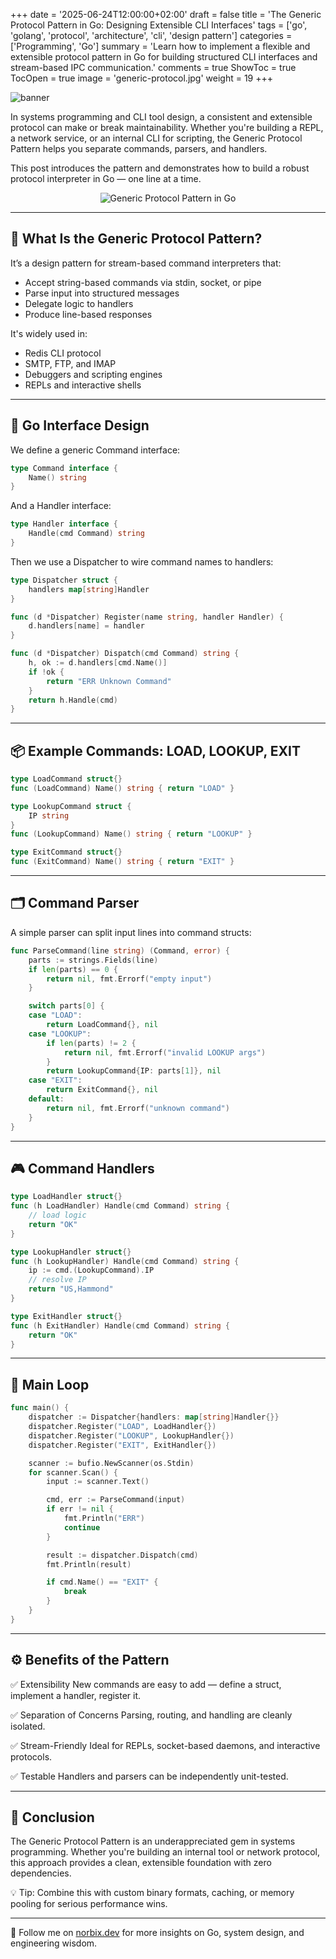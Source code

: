 +++
date = '2025-06-24T12:00:00+02:00'
draft = false
title = 'The Generic Protocol Pattern in Go: Designing Extensible CLI Interfaces'
tags = ['go', 'golang', 'protocol', 'architecture', 'cli', 'design pattern']
categories = ['Programming', 'Go']
summary = 'Learn how to implement a flexible and extensible protocol pattern in Go for building structured CLI interfaces and stream-based IPC communication.'
comments = true
ShowToc = true
TocOpen = true
image = 'generic-protocol.jpg'
weight = 19
+++

![banner](banner.jpg)

In systems programming and CLI tool design, a consistent and extensible protocol can make or break maintainability. Whether you're building a REPL, a network service, or an internal CLI for scripting, the Generic Protocol Pattern helps you separate commands, parsers, and handlers.

This post introduces the pattern and demonstrates how to build a robust protocol interpreter in Go — one line at a time.
<div style="display: flex; justify-content: center;"> <img src="generic-protocol.jpg" alt="Generic Protocol Pattern in Go" style="max-width: 100%; height: auto;" /> </div>

---

## 🧩 What Is the Generic Protocol Pattern?

It’s a design pattern for stream-based command interpreters that:

- Accept string-based commands via stdin, socket, or pipe
- Parse input into structured messages
- Delegate logic to handlers
- Produce line-based responses

It's widely used in:

- Redis CLI protocol
- SMTP, FTP, and IMAP
- Debuggers and scripting engines
- REPLs and interactive shells

---

## 🧠 Go Interface Design

We define a generic Command interface:

```go
type Command interface {
    Name() string
}
```

And a Handler interface:

```go
type Handler interface {
    Handle(cmd Command) string
}
```

Then we use a Dispatcher to wire command names to handlers:

```go
type Dispatcher struct {
    handlers map[string]Handler
}

func (d *Dispatcher) Register(name string, handler Handler) {
    d.handlers[name] = handler
}

func (d *Dispatcher) Dispatch(cmd Command) string {
    h, ok := d.handlers[cmd.Name()]
    if !ok {
        return "ERR Unknown Command"
    }
    return h.Handle(cmd)
}
```

---

## 📦 Example Commands: LOAD, LOOKUP, EXIT

```go
type LoadCommand struct{}
func (LoadCommand) Name() string { return "LOAD" }

type LookupCommand struct {
    IP string
}
func (LookupCommand) Name() string { return "LOOKUP" }

type ExitCommand struct{}
func (ExitCommand) Name() string { return "EXIT" }
```

---

## 🗂 Command Parser

A simple parser can split input lines into command structs:

```go
func ParseCommand(line string) (Command, error) {
    parts := strings.Fields(line)
    if len(parts) == 0 {
        return nil, fmt.Errorf("empty input")
    }

    switch parts[0] {
    case "LOAD":
        return LoadCommand{}, nil
    case "LOOKUP":
        if len(parts) != 2 {
            return nil, fmt.Errorf("invalid LOOKUP args")
        }
        return LookupCommand{IP: parts[1]}, nil
    case "EXIT":
        return ExitCommand{}, nil
    default:
        return nil, fmt.Errorf("unknown command")
    }
}
```

---

## 🎮 Command Handlers

```go
type LoadHandler struct{}
func (h LoadHandler) Handle(cmd Command) string {
    // load logic
    return "OK"
}

type LookupHandler struct{}
func (h LookupHandler) Handle(cmd Command) string {
    ip := cmd.(LookupCommand).IP
    // resolve IP
    return "US,Hammond"
}

type ExitHandler struct{}
func (h ExitHandler) Handle(cmd Command) string {
    return "OK"
}
```

---

## 🔁 Main Loop

```go
func main() {
    dispatcher := Dispatcher{handlers: map[string]Handler{}}
    dispatcher.Register("LOAD", LoadHandler{})
    dispatcher.Register("LOOKUP", LookupHandler{})
    dispatcher.Register("EXIT", ExitHandler{})

    scanner := bufio.NewScanner(os.Stdin)
    for scanner.Scan() {
        input := scanner.Text()

        cmd, err := ParseCommand(input)
        if err != nil {
            fmt.Println("ERR")
            continue
        }

        result := dispatcher.Dispatch(cmd)
        fmt.Println(result)

        if cmd.Name() == "EXIT" {
            break
        }
    }
}
```

---

## ⚙️ Benefits of the Pattern

✅ Extensibility
New commands are easy to add — define a struct, implement a handler, register it.

✅ Separation of Concerns
Parsing, routing, and handling are cleanly isolated.

✅ Stream-Friendly
Ideal for REPLs, socket-based daemons, and interactive protocols.

✅ Testable
Handlers and parsers can be independently unit-tested.

---

## 📜 Conclusion

The Generic Protocol Pattern is an underappreciated gem in systems programming. Whether you're building an internal tool or network protocol, this approach provides a clean, extensible foundation with zero dependencies.

💡 Tip: Combine this with custom binary formats, caching, or memory pooling for serious performance wins.

---

🚀 Follow me on [norbix.dev](https://norbix.dev) for more insights on Go, system design, and engineering wisdom.
